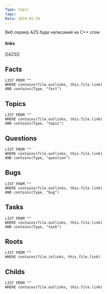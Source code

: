 ```yaml
---
Type: topic
tags: 
Data: 2024-02-10
---
```

Веб сервер AZS буде написаний на C++ crow
#### links
[[AZS]]
## Facts
```dataview
LIST FROM ""
WHERE contains(file.outlinks, this.file.link)
AND contains(Type, "fact")
```
## Topics
```dataview
LIST FROM ""
WHERE contains(file.outlinks, this.file.link)
AND contains(Type, "topic")
```
## Questions
```dataview
LIST FROM ""
WHERE contains(file.outlinks, this.file.link)
AND contains(Type, "question")
```
## Bugs
```dataview
LIST FROM ""
WHERE contains(file.outlinks, this.file.link)
AND contains(Type, "bug")
```
## Tasks
```dataview
LIST FROM ""
WHERE contains(file.outlinks, this.file.link)
AND contains(Type, "task")
```
## Roots
```dataview
LIST FROM ""
WHERE contains(file.inlinks, this.file.link)
```

## Childs
```dataview
LIST FROM ""
WHERE contains(file.outlinks, this.file.link)
```